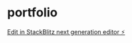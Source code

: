 # portfolio

[Edit in StackBlitz next generation editor ⚡️](https://stackblitz.com/~/github.com/gabi2409/portfolio)